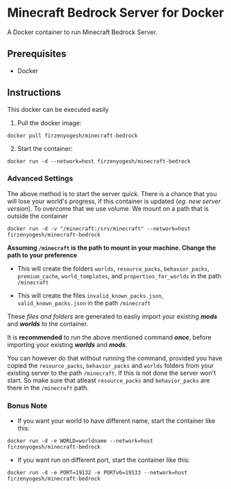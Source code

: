 # Minecraft Bedrock Server for Docker

A Docker container to run Minecraft Bedrock Server.

## Prerequisites

- Docker

## Instructions

This docker can be executed easily

1. Pull the docker image:

``` Docker
docker pull firzenyogesh/minecraft-bedrock
```

2. Start the container:

``` Docker
docker run -d --network=host firzenyogesh/minecraft-bedrock
```

### Advanced Settings

The above method is to start the server quick. There is a chance that you will lose your world's progress, if this container is updated (*eg. new server version*). To overcome that we use volume. We mount on a path that is outside the container

``` Docker
docker run -d -v "/minecraft:/srv/minecraft" --network=host firzenyogesh/minecraft-bedrock
```

**Assuming `/minecraft` is the path to mount in your machine. Change the path to your preference**

- This will create the folders `worlds`, `resource_packs`, `behavior_packs`, `premium_cache`, `world_templates`, and `properties_for_worlds` in the path `/minecraft`

- This will create the files `invalid_known_packs.json`, `valid_known_packs.json` in the path `/minecraft`

These *files and folders* are generated to easliy import your existing ***mods*** and ***worlds*** to the container.

It is **recommended** to run the above mentioned command ***once***, before importing your existing ***worlds*** and ***mods***.

You can however do that without running the command, provided you have copied the `resource_packs`, `behavior_packs` and `worlds` folders from your existing server to the path `/minecraft`. If this is not done the server won't start. So make sure that atleast `resource_packs` and `behavior_packs` are there in the `/minecraft` path.

### Bonus Note

- If you want your world to have different name, start the container like this:

``` Docker
docker run -d -e WORLD=worldname --network=host firzenyogesh/minecraft-bedrock
```

- If you want run on different port, start the container like this:

``` Docker
docker run -d -e PORT=19132 -e PORTv6=19133 --network=host firzenyogesh/minecraft-bedrock
```